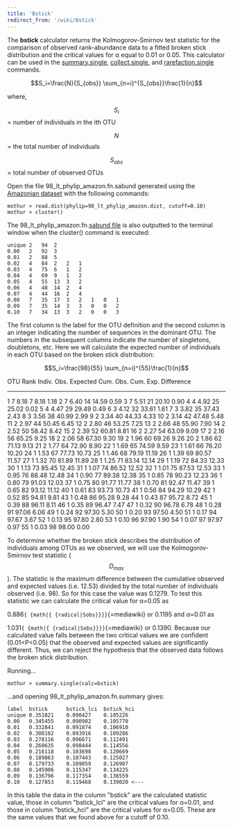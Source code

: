 ```yaml
---
title: 'Bstick'
redirect_from: '/wiki/Bstick'
---
```

The **bstick** calculator returns the
Kolmogorov-Smirnov test statistic for the comparison of observed
rank-abundance data to a fitted broken stick distribution and the
critical values for α equal to 0.01 or 0.05. This calculator can be used
in the [summary.single](summary.single),
[collect.single](collect.single), and
[rarefaction.single](rarefaction.single) commands.

$$S_i=\frac{N}{S_{obs}} \sum_{n=i}^{S_{obs}}\frac{1}{n}$$

where,

$$S_i$$ = number of individuals in the ith OTU

$$N$$ = the total number of individuals

$$S_{obs}$$ = total number of observed OTUs

Open the file 98\_lt\_phylip\_amazon.fn.sabund generated using the [
Amazonian dataset](https://mothur.s3.us-east-2.amazonaws.com/wiki/amazondata.zip) with the following
commands:

    mothur > read.dist(phylip=98_lt_phylip_amazon.dist, cutoff=0.10)
    mothur > cluster()

The 98\_lt\_phylip\_amazon.fn.[sabund file](sabund_file) is
also outputted to the terminal window when the cluster() command is
executed:

    unique 2   94  2   
    0.00   2   92  3   
    0.01   2   88  5   
    0.02   4   84  2   2   1   
    0.03   4   75  6   1   2   
    0.04   4   69  9   1   2   
    0.05   4   55  13  3   2   
    0.06   4   48  14  2   4   
    0.07   4   44  16  2   4   
    0.08   7   35  17  3   2   1   0   1   
    0.09   7   35  14  3   3   0   0   2   
    0.10   7   34  13  3   2   0   0   3   

The first column is the label for the OTU definition and the second
column is an integer indicating the number of sequences in the dominant
OTU. The numbers in the subsequent columns indicate the number of
singletons, doubletons, etc. Here we will calculate the expected number
of individuals in each OTU based on the broken stick distribution:

$$S_i=\frac{98}{55} \sum_{n=i}^{55}\frac{1}{n}$$

  OTU Rank   Indiv. Obs.   Expected   Cum. Obs.   Cum. Exp.   Difference
  ---------- ------------- ---------- ----------- ----------- ------------
  1          7             8.18       7           8.18        1.18
  2          7             6.40       14          14.59       0.59
  3          7             5.51       21          20.10       0.90
  4          4             4.92       25          25.02       0.02
  5          4             4.47       29          29.49       0.49
  6          3             4.12       32          33.61       1.61
  7          3             3.82       35          37.43       2.43
  8          3             3.56       38          40.99       2.99
  9          2             3.34       40          44.33       4.33
  10         2             3.14       42          47.48       5.48
  11         2             2.97       44          50.45       6.45
  12         2             2.80       46          53.25       7.25
  13         2             2.66       48          55.90       7.90
  14         2             2.52       50          58.42       8.42
  15         2             2.39       52          60.81       8.81
  16         2             2.27       54          63.09       9.09
  17         2             2.16       56          65.25       9.25
  18         2             2.06       58          67.30       9.30
  19         2             1.96       60          69.26       9.26
  20         2             1.86       62          71.13       9.13
  21         2             1.77       64          72.90       8.90
  22         1             1.69       65          74.59       9.59
  23         1             1.61       66          76.20       10.20
  24         1             1.53       67          77.73       10.73
  25         1             1.46       68          79.19       11.19
  26         1             1.39       69          80.57       11.57
  27         1             1.32       70          81.89       11.89
  28         1             1.25       71          83.14       12.14
  29         1             1.19       72          84.33       12.33
  30         1             1.13       73          85.45       12.45
  31         1             1.07       74          86.52       12.52
  32         1             1.01       75          87.53       12.53
  33         1             0.95       76          88.48       12.48
  34         1             0.90       77          89.38       12.38
  35         1             0.85       78          90.23       12.23
  36         1             0.80       79          91.03       12.03
  37         1             0.75       80          91.77       11.77
  38         1             0.70       81          92.47       11.47
  39         1             0.65       82          93.12       11.12
  40         1             0.61       83          93.73       10.73
  41         1             0.56       84          94.29       10.29
  42         1             0.52       85          94.81       9.81
  43         1             0.48       86          95.28       9.28
  44         1             0.43       87          95.72       8.72
  45         1             0.39       88          96.11       8.11
  46         1             0.35       89          96.47       7.47
  47         1             0.32       90          96.78       6.78
  48         1             0.28       91          97.06       6.06
  49         1             0.24       92          97.30       5.30
  50         1             0.20       93          97.50       4.50
  51         1             0.17       94          97.67       3.67
  52         1             0.13       95          97.80       2.80
  53         1             0.10       96          97.90       1.90
  54         1             0.07       97          97.97       0.97
  55         1             0.03       98          98.00       0.00

To determine whether the broken stick describes the distribution of
individuals among OTUs as we observed, we will use the
Kolmogorov-Smirnov test statistic ($$D_{max}$$). The statistic is the
maximum difference between the cumulative observed and expected values
(i.e. 12.53) divided by the total number of individuals observed (i.e.
98). So for this case the value was 0.1279. To test this statistic we
can calculate the critical value for α=0.05 as

0\.886`{ {math|{ {radical|Sobs}}}}`{=mediawiki} or 0.1195 and α=0.01 as

1\.031`{ {math|{ {radical|Sobs}}}}`{=mediawiki} or 0.1390. Because our
calculated value falls between the two critical values we are confident
(0.01\<P\<0.05) that the observed and expected values are significantly
different. Thus, we can reject the hypothesis that the observed data
follows the broken stick distribution.

Running\...

    mothur > summary.single(calc=bstick)

\...and opening 98\_lt\_phylip\_amazon.fn.summary gives:

    label  bstick      bstick_lci  bstick_hci
    unique 0.351821    0.090427    0.105226
    0.00   0.345455    0.090902    0.105778
    0.01   0.332841    0.091874    0.106910
    0.02   0.308102    0.093916    0.109286
    0.03   0.278116    0.096671    0.112491
    0.04   0.260635    0.098444    0.114556
    0.05   0.216118    0.103698    0.120669
    0.06   0.189863    0.107443    0.125027
    0.07   0.179733    0.109059    0.126907
    0.08   0.145906    0.115347    0.134225
    0.09   0.136796    0.117354    0.136559
    0.10   0.127853    0.119468    0.139020 <---

In this table the data in the column \"bstick\" are the calculated
statistic value, those in column \"bstick\_lci\" are the critical values
for α=0.01, and those in column \"bstick\_hci\" are the critical values
for α=0.05. These are the same values that we found above for a cutoff
of 0.10.
